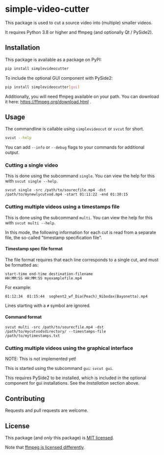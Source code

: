 # simple-video-cutter

This package is used to cut a source video into (multiple) smaller videos.

It requires Python 3.8 or higher and ffmpeg (and optionally Qt / PySide2).

## Installation

This package is available as a package on PyPI:

```bash
pip install simplevideocutter
```

To include the optional GUI component with PySide2:

```bash
pip install simplevideocutter[gui]
```

Additionally, you will need ffmpeg available on your path. You can download it 
here: https://ffmpeg.org/download.html .

## Usage

The commandline is callable using `simplevideocut` or `svcut` for short.

```bash
svcut --help
```

You can add `--info` or `--debug` flags to your commands for additional output.

### Cutting a single video

This is done using the subcommand `single`. You can view the help for this with `svcut single --help`.

```
svcut single -src /path/to/sourecfile.mp4 -dst /path/to/mynewlycutvod.mp4 -start 01:11:22 -end 01:30:15
```

### Cutting multiple videos using a timestamps file

This is done using the subcommand `multi`. You can view the help for this with `svcut multi --help`.

In this mode, the following information for each cut is read from a separate file, the so-called "timestamp specification file".

#### Timestamp spec file format

The file format requires that each line corresponds to a single cut, and must be formatted as:

    start-time end-time destination-filename 
    HH:MM:SS HH:MM:SS myexamplefile.mp4

For example:

    01:12:34  01:15:44  soghent2_wf_Dia(Peach)_Nibodax(Bayonetta).mp4

Lines starting with a `#` symbol are ignored.

#### Command format

```
svcut multi -src /path/to/sourecfile.mp4 -dst /path/to/mycutvodsdirectory/ --timestamps-file /path/to/mytimestamps.txt
```

### Cutting multiple videos using the graphical interface

NOTE: This is not implemented yet!

This is started using the subcommand `gui`: `svcut gui`.

This requires PySide2 to be installed, which is included in the optional component for gui installations. 
See the *Installation* section above.

## Contributing

Requests and pull requests are welcome.

## License

This package (and _only_ this package) is [MIT licensed](https://choosealicense.com/licenses/mit/).

Note that [ffmpeg is licensed differently](https://ffmpeg.org/legal.html).